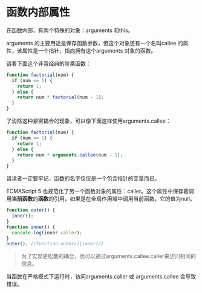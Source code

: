 # 函数内部属性

在函数内部，有两个特殊的对象：arguments 和this。

arguments 的主要用途是保存函数参数，但这个对象还有一个名叫callee 的属性，该属性是一个指针，指向拥有这个arguments 对象的函数。

请看下面这个非常经典的阶乘函数：

```javascript
function factorial(num) {
  if (num <= 1) {
    return 1;
  } else {
    return num * factorial(num - 1);
  }
}
```

了消除这种紧密耦合的现象，可以像下面这样使用arguments.callee：

```javascript
function factorial(num) {
  if (num <= 1) {
    return 1;
  } else {
    return num * arguments.callee(num - 1);
  }
}
```

请读者一定要牢记，函数的名字仅仅是一个包含指针的变量而已。

ECMAScript 5 也规范化了另一个函数对象的属性：caller。这个属性中保存着调用**当前函数**的**函数**的引用，如果是在全局作用域中调用当前函数，它的值为null。

```javascript
function outer() {
  inner();
}
function inner() {
  console.log(inner.caller);
}
outer(); //function outer(){inner()}
```

> 为了实现更松散的耦合，也可以通过arguments.callee.caller来访问相同的信息。

当函数在严格模式下运行时，访问arguments.caller 或 arguments.callee 会导致错误。

